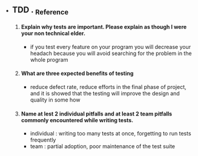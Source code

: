 - ## TDD   .  [<sub>    Reference </sub>](https://www.agilealliance.org/glossary/tdd/)
  1. #### Explain why tests are important. Please explain as though I were your non technical elder.
     -  if you test every feature on your program you will decrease your headach because you will avoid searching for the problem in the whole program
  3. #### What are three expected benefits of testing
     - reduce defect rate, reduce efforts in the final phase of project, and it is showed that the testing will improve the design and quality in some how
  5. #### Name at lest 2 individual pitfalls and at least 2 team pitfalls commonly encountered while writing tests.
     - individual : writing too many tests at once, forgetting to run tests frequently
     - team : partial adoption, poor maintenance of the test suite 
  